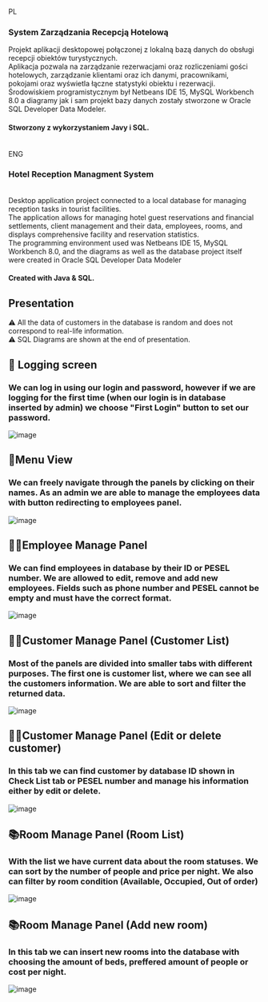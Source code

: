 PL<br>
<h3>System Zarządzania Recepcją Hotelową</h5>

Projekt aplikacji desktopowej połączonej z lokalną bazą danych do obsługi recepcji obiektów turystycznych. <br>
Aplikacja pozwala na zarządzanie rezerwacjami oraz rozliczeniami gości hotelowych, zarządzanie klientami oraz ich danymi, pracownikami, pokojami oraz wyświetla łączne statystyki obiektu i rezerwacji. <br>
Środowiskiem programistycznym był Netbeans IDE 15, MySQL Workbench 8.0 a diagramy jak i sam projekt bazy danych zostały stworzone w Oracle SQL Developer Data Modeler.<br>
<h4>Stworzony z wykorzystaniem Javy i SQL.<br></h4>
<br>ENG

<h3>Hotel Reception Managment System</h5>

<br>Desktop application project connected to a local database for managing reception tasks in tourist facilities.
<br>The application allows for managing hotel guest reservations and financial settlements, client management and their data, employees, rooms, and displays comprehensive facility and reservation statistics.<br>
The programming environment used was Netbeans IDE 15, MySQL Workbench 8.0, and the diagrams as well as the database project itself were created in Oracle SQL Developer Data Modeler<br>
<h4>Created with Java & SQL.</h4>

 <h2> Presentation</h2>
⚠️ All the data of customers in the database is random and does not correspond to real-life information. <br>
⚠️ SQL Diagrams are shown at the end of presentation.
<h2>🍏 Logging screen </h2> 
<h3>We can log in using our login and password, however if we are logging for the first time (when our login is in database inserted by admin) we choose "First Login" button to set our password.</h3>

![image](https://github.com/hubost/SystemZarzadzaniaRecepcja/assets/103451733/fb9cb8de-e75c-4448-acbd-d2e297e34522)


<h2>📗Menu View </h2>
<h3>We can freely navigate through the panels by clicking on their names. As an admin we are able to manage the employees data with button redirecting to employees panel.</h3>


![image](https://github.com/hubost/SystemZarzadzaniaRecepcja/assets/103451733/6c5be329-bbf3-407a-a2da-e8280f8c5ac5)
<br>
<h2>👨‍💼Employee Manage Panel</h2>
<h3>We can find employees in database by their ID or PESEL number. We are allowed to edit, remove and add new employees. Fields such as phone number and PESEL cannot be empty and must have the correct format.</h3>


![image](https://github.com/hubost/SystemZarzadzaniaRecepcja/assets/103451733/f9531b61-7e2a-4716-bb9c-484ead40e532)
<br>
<h2>👱‍♂️Customer Manage Panel (Customer List)</h2>
<h3>Most of the panels are divided into smaller tabs with different purposes. The first one is customer list, where we can see all the customers information. We are able to sort and filter the returned data. </h3>


![image](https://github.com/hubost/SystemZarzadzaniaRecepcja/assets/103451733/9ce3b530-73e8-4096-88d3-9e2d6af8d620)
<br>
<h2>👱‍♂️Customer Manage Panel (Edit or delete customer)</h2>
<h3>In this tab we can find customer by database ID shown in Check List tab or PESEL number and manage his information either by edit or delete.</h3>


![image](https://github.com/hubost/SystemZarzadzaniaRecepcja/assets/103451733/75b4fd24-304d-4f97-8252-a15ddb026932)
<br>
<h2>📚Room Manage Panel (Room List) </h2>
<h3>With the list we have current data about the room statuses. We can sort by the number of people and price per night. We also can filter by room condition (Available, Occupied, Out of order)</h3>


![image](https://github.com/hubost/SystemZarzadzaniaRecepcja/assets/103451733/682c097d-dee8-4ee6-bd1e-7df1c1f86427)
<br>
<h2>📚Room Manage Panel (Add new room)</h2>
<h3>In this tab we can insert new rooms into the database with choosing the amount of beds, preffered amount of people or cost per night.</h3>

![image](https://github.com/hubost/SystemZarzadzaniaRecepcja/assets/103451733/96716f5f-420a-4321-9a82-5fc610b478df)



